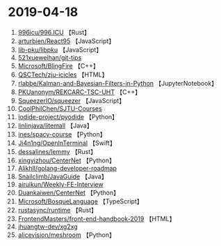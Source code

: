 # 2019-04-18

1. [996icu/996.ICU](https://github.com/996icu/996.ICU) 【Rust】
2. [arturbien/React95](https://github.com/arturbien/React95) 【JavaScript】
3. [lib-pku/libpku](https://github.com/lib-pku/libpku) 【JavaScript】
4. [521xueweihan/git-tips](https://github.com/521xueweihan/git-tips) 
5. [Microsoft/BlingFire](https://github.com/Microsoft/BlingFire) 【C++】
6. [QSCTech/zju-icicles](https://github.com/QSCTech/zju-icicles) 【HTML】
7. [rlabbe/Kalman-and-Bayesian-Filters-in-Python](https://github.com/rlabbe/Kalman-and-Bayesian-Filters-in-Python) 【JupyterNotebook】
8. [PKUanonym/REKCARC-TSC-UHT](https://github.com/PKUanonym/REKCARC-TSC-UHT) 【C++】
9. [SqueezerIO/squeezer](https://github.com/SqueezerIO/squeezer) 【JavaScript】
10. [CoolPhilChen/SJTU-Courses](https://github.com/CoolPhilChen/SJTU-Courses) 
11. [iodide-project/pyodide](https://github.com/iodide-project/pyodide) 【Python】
12. [linlinjava/litemall](https://github.com/linlinjava/litemall) 【Java】
13. [ines/spacy-course](https://github.com/ines/spacy-course) 【Python】
14. [Ji4n1ng/OpenInTerminal](https://github.com/Ji4n1ng/OpenInTerminal) 【Swift】
15. [dessalines/lemmy](https://github.com/dessalines/lemmy) 【Rust】
16. [xingyizhou/CenterNet](https://github.com/xingyizhou/CenterNet) 【Python】
17. [Alikhll/golang-developer-roadmap](https://github.com/Alikhll/golang-developer-roadmap) 
18. [Snailclimb/JavaGuide](https://github.com/Snailclimb/JavaGuide) 【Java】
19. [airuikun/Weekly-FE-Interview](https://github.com/airuikun/Weekly-FE-Interview) 
20. [Duankaiwen/CenterNet](https://github.com/Duankaiwen/CenterNet) 【Python】
21. [Microsoft/BosqueLanguage](https://github.com/Microsoft/BosqueLanguage) 【TypeScript】
22. [rustasync/runtime](https://github.com/rustasync/runtime) 【Rust】
23. [FrontendMasters/front-end-handbook-2019](https://github.com/FrontendMasters/front-end-handbook-2019) 【HTML】
24. [jhuangtw-dev/xg2xg](https://github.com/jhuangtw-dev/xg2xg) 
25. [alicevision/meshroom](https://github.com/alicevision/meshroom) 【Python】
